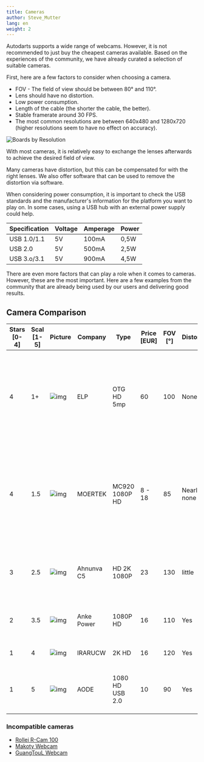 ```yaml
---
title: Cameras
author: Steve_Mutter
lang: en
weight: 2
---
```


Autodarts supports a wide range of webcams. However, it is not recommended to just buy the cheapest cameras available. Based on the experiences of the community, we have already curated a selection of suitable cameras.

First, here are a few factors to consider when choosing a camera.

- FOV - The field of view should be between 80° and 110°.
- Lens should have no distortion.
- Low power consumption.
- Length of the cable (the shorter the cable, the better).
- Stable framerate around 30 FPS.
- The most common resolutions are between 640x480 and 1280x720 (higher resolutions seem to have no effect on accuracy).

![Boards by Resolution](/statistics/images/boards_by_resolution.png)

With most cameras, it is relatively easy to exchange the lenses afterwards to achieve the desired field of view.

Many cameras have distortion, but this can be compensated for with the right lenses.
We also offer software that can be used to remove the distortion via software.

When considering power consumption, it is important to check the USB standards and the manufacturer's information for the platform you want to play on.
In some cases, using a USB hub with an external power supply could help.

| Specification | Voltage | Amperage | Power |
| ------------- | ------- | -------- | ----- |
| USB 1.0/1.1   | 5V      | 100mA    | 0,5W  |
| USB 2.0       | 5V      | 500mA    | 2,5W  |
| USB 3.o/3.1   | 5V      | 900mA    | 4,5W  |

There are even more factors that can play a role when it comes to cameras.
However, these are the most important.
Here are a few examples from the community that are already being used by our users and delivering good results.

## Camera Comparison

| Stars [0-4] | Scal [1-5] | Picture                                      | Company    | Type            | Price [EUR] | FOV [°] | Distortion  | Overexposure | Settings | Autofocus | Pro                                                                                                                                                        | Contra                                                                               | Info                                        |
| ----------- | ---------- | -------------------------------------------- | ---------- | --------------- | ----------- | ------- | ----------- | ------------ | -------- | --------- | ---------------------------------------------------------------------------------------------------------------------------------------------------------- | ------------------------------------------------------------------------------------ | ------------------------------------------- |
| 4           | 1+         | ![img](/camera-comp/images/elp_otg.png)      | ELP        | OTG HD 5mp      | 60          | 100     | None        | None         | Manual   | No        | hard + heavy / absolutely high quality / no need for distortion.json / very solid housing / 3m USB 2.0 cable / tiny + small / very high quality CMOS Lense | expensive                                                                            | purchase recommendation with small problems |
| 4           | 1.5        | ![img](/camera-comp/images/mortek_mc920.png) | MOERTEK    | MC920 1080P HD  | 8 - 18      | 85      | Nearly none | No           | Auto     | Yes       | very solid / looks like Logitech C920 / high quality packaging / own homepage / big company in china / very cheap / no need for distortion.json            |                                                                                      | purchase recommendation                     |
| 3           | 2.5        | ![img](/camera-comp/images/ahnunva_c5.png)   | Ahnunva C5 | HD 2K 1080P     | 23          | 130     | little      | little       | Manual   | No        | tiny + small / solid worked                                                                                                                                | needs >40cm distance from board / problems with manual focus / needs distortion.json |                                             |
| 2           | 3.5        | ![img](/camera-comp/images/anke_power.png)   | Anke Power | 1080P HD        | 16          | 110     | Yes         | No           | Auto     | Yes       | massive + stable                                                                                                                                           | still too mutch distortion / too expensive / needs distortion.json                   | no purchase recommendation                  |
| 1           | 4          | ![img](/camera-comp/images/irarucw_2k.png)   | IRARUCW    | 2K HD           | 16          | 120     | Yes         | No           | Auto     | Yes       |                                                                                                                                                            | needs >45cm distance from board                                                      |                                             |
| 1           | 5          | ![img](/camera-comp/images/aode_1080.png)    | AODE       | 1080 HD USB 2.0 | 10          | 90      | Yes         | Yes          | Auto     | Yes       | massive + stable                                                                                                                                           | still too mutch distortion / too expensive / USB problems (defect)                   | no purchase recommendation                  |

### Incompatible cameras

- [Rollei R-Cam 100](https://tinyurl.com/mwj7uvrd)
- [Makoty Webcam](https://tinyurl.com/4e5pmtjy)
- [GuangTouL Webcam](https://tinyurl.com/3dek8m2a)
